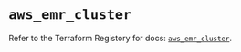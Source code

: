 # `aws_emr_cluster`

Refer to the Terraform Registory for docs: [`aws_emr_cluster`](https://registry.terraform.io/providers/hashicorp/aws/5.15.0/docs/resources/emr_cluster).
